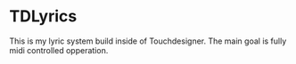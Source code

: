 # TDLyrics
This is my lyric system build inside of Touchdesigner. The main goal is fully midi controlled opperation.
